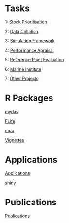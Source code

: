 # Tasks  

1: [Stock Prioritisation](https://github.com/flr/mydas/wiki/1-Stock-prioritisation)

2: [Data Collation](https://github.com/flr/mydas/wiki/2-Data-collation)

3: [Simulation Framework](https://github.com/flr/mydas/wiki/3-Method-and-simulation-framework-development-and-implementation)

4: [Performance Apraisal](https://github.com/flr/mydas/wiki/4-Method-performance-appraisal)

5: [Reference Point Evaluation](https://github.com/flr/mydas/wiki/5-Reference-point-comparisons-(across-candidate-methods))

6: [Marine Institute](https://github.com/flr/mydas/wiki/6-Liaison-with-Marine-Institute)

7: [Other Projects](https://github.com/flr/mydas/wiki/7-Linkage-with-other-projects)

# R Packages

[mydas](https://github.com/flr/mydas)

[FLife](https://github.com/flr/FLife)

[mpb](https://github.com/lauriekell/mpb)

[Vignettes](https://github.com/flr/mydas/wiki/mydas-vignettes)

# Applications

[Applications](https://github.com/flr/mydas/wiki/Applications)

[shiny](http://ec2-35-178-48-235.eu-west-2.compute.amazonaws.com:3838/mydas/)

# Publications

[Publications](https://github.com/flr/mydas/wiki/Publications)


